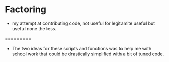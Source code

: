 Factoring
=========

* my attempt at contributing code, not useful for legitamite useful but useful none the less.

=========

* The two ideas for these scripts and functions was to help me with school 
work that could be drastically simplified with a bit of tuned code.
